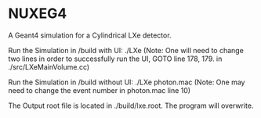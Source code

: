 # NUXEG4
A Geant4 simulation for a Cylindrical LXe detector.


Run the Simulation in /build with UI: ./LXe
  (Note: One will need to change two lines in order to successfully run the UI, GOTO line 178, 179. in ./src/LXeMainVolume.cc)


Run the Simulation in /build without UI: ./LXe photon.mac
  (Note: One may need to change the event number in photon.mac line 10)


The Output root file is located in ./build/lxe.root. The program will overwrite.
